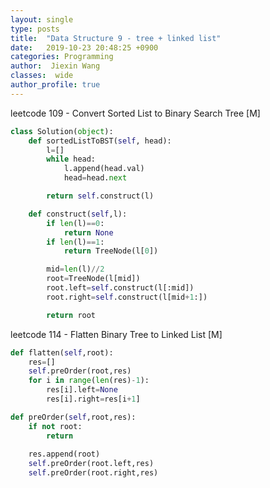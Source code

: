 ```yaml
---
layout: single
type: posts
title:  "Data Structure 9 - tree + linked list"
date:   2019-10-23 20:48:25 +0900
categories: Programming
author:  Jiexin Wang
classes:  wide
author_profile: true
---
```


leetcode 109 - Convert Sorted List to Binary Search Tree [M]

```python      
class Solution(object):
    def sortedListToBST(self, head):
        l=[]
        while head:
            l.append(head.val)
            head=head.next

        return self.construct(l)

    def construct(self,l):      
        if len(l)==0:
            return None
        if len(l)==1:
            return TreeNode(l[0])

        mid=len(l)//2
        root=TreeNode(l[mid])
        root.left=self.construct(l[:mid])
        root.right=self.construct(l[mid+1:])

        return root
```

leetcode 114 - Flatten Binary Tree to Linked List [M]

```python      
def flatten(self,root):
    res=[]
    self.preOrder(root,res)
    for i in range(len(res)-1):
        res[i].left=None
        res[i].right=res[i+1]

def preOrder(self,root,res):
    if not root:
        return
        
    res.append(root)
    self.preOrder(root.left,res)
    self.preOrder(root.right,res)
```

